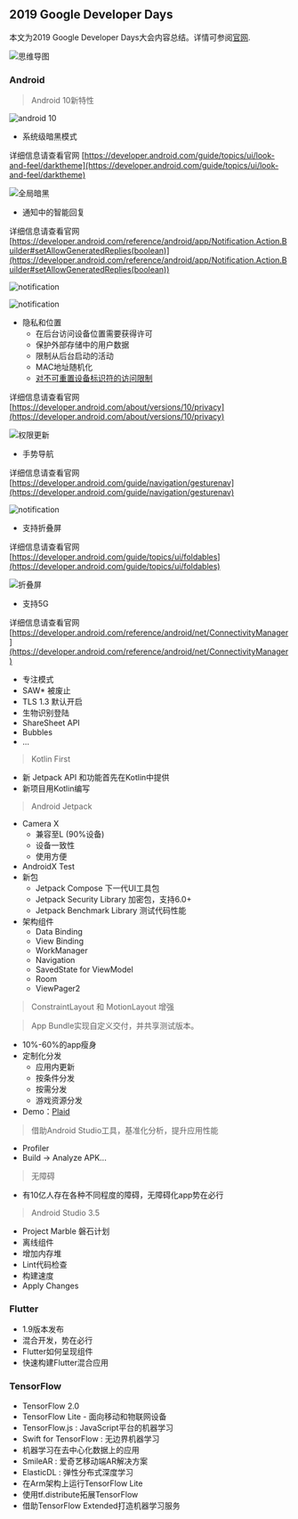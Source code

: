 ## 2019 Google Developer Days


本文为2019 Google Developer Days大会内容总结。详情可参阅[官网](https://events.google.cn/intl/zh-CN/developerdays2019/).


![思维导图](https://github.com/shaoshuai904/BigOX/blob/master/博客/res/2019_android.png)


### Android

> Android 10新特性

![android 10](https://s3.ifanr.com/wp-content/uploads/2019/09/HeroArticlePage_1500x850.max-1000x1000.png!720)

- 系统级暗黑模式

详细信息请查看官网 [https://developer.android.com/guide/topics/ui/look-and-feel/darktheme](https://developer.android.com/guide/topics/ui/look-and-feel/darktheme)

![全局暗黑](https://s3.ifanr.com/wp-content/uploads/2019/09/concact-2019-09-04-173004.png!720)

- 通知中的智能回复

详细信息请查看官网 [https://developer.android.com/reference/android/app/Notification.Action.Builder#setAllowGeneratedReplies(boolean)](https://developer.android.com/reference/android/app/Notification.Action.Builder#setAllowGeneratedReplies(boolean))

![notification](https://github.com/shaoshuai904/BigOX/blob/master/博客/res/android_10_notification.png)

![notification](https://s3.ifanr.com/wp-content/uploads/2019/09/Android-105.gif)

- 隐私和位置
	- 在后台访问设备位置需要获得许可
	- 保护外部存储中的用户数据
	- 限制从后台启动的活动
	- MAC地址随机化
	- [对不可重置设备标识符的访问限制](https://developer.android.com/training/articles/user-data-ids)

详细信息请查看官网 [https://developer.android.com/about/versions/10/privacy](https://developer.android.com/about/versions/10/privacy)

![权限更新](https://s3.ifanr.com/wp-content/uploads/2019/09/concact-2019-09-04-172506.png!720)

- 手势导航

详细信息请查看官网 [https://developer.android.com/guide/navigation/gesturenav](https://developer.android.com/guide/navigation/gesturenav)

![notification](https://s3.ifanr.com/wp-content/uploads/2019/09/23-1440x1346.jpg!720)

- 支持折叠屏

详细信息请查看官网 [https://developer.android.com/guide/topics/ui/foldables](https://developer.android.com/guide/topics/ui/foldables)

![折叠屏](https://developer.android.com/images/guide/topics/ui/foldables/fold-out-app-continuity.gif)

- 支持5G

详细信息请查看官网 [https://developer.android.com/reference/android/net/ConnectivityManager](https://developer.android.com/reference/android/net/ConnectivityManager)

- 专注模式
- SAW* 被废止
- TLS 1.3 默认开启
- 生物识别登陆
- ShareSheet API
- Bubbles
- ...

> Kotlin First

- 新 Jetpack API 和功能首先在Kotlin中提供
- 新项目用Kotlin编写

> Android Jetpack

- Camera X
	- 兼容至L (90%设备)
	- 设备一致性
	- 使用方便
- AndroidX Test
- 新包
	- Jetpack Compose 下一代UI工具包
	- Jetpack Security Library 加密包，支持6.0+
	- Jetpack Benchmark Library 测试代码性能
- 架构组件
	- Data Binding
	- View Binding 
	- WorkManager
	- Navigation
	- SavedState for ViewModel
	- Room
	- ViewPager2

> ConstraintLayout 和 MotionLayout 增强

> App Bundle实现自定义交付，并共享测试版本。

- 10%-60%的app瘦身
- 定制化分发
	- 应用内更新
	- 按条件分发
	- 按需分发
	- 游戏资源分发
- Demo：[Plaid](https://github.com/android/plaid)

> 借助Android Studio工具，基准化分析，提升应用性能

- Profiler
- Build -> Analyze APK...

> 无障碍

- 有10亿人存在各种不同程度的障碍，无障碍化app势在必行

> Android Studio 3.5

- Project Marble 磐石计划
- 离线组件
- 增加内存堆
- Lint代码检查
- 构建速度
- Apply Changes
		
### Flutter

- 1.9版本发布
- 混合开发，势在必行
- Flutter如何呈现组件
- 快速构建Flutter混合应用

### TensorFlow

- TensorFlow 2.0
- TensorFlow Lite - 面向移动和物联网设备
- TensorFlow.js : JavaScript平台的机器学习
- Swift for TensorFlow : 无边界机器学习
- 机器学习在去中心化数据上的应用
- SmileAR : 爱奇艺移动端AR解决方案
- ElasticDL : 弹性分布式深度学习
- 在Arm架构上运行TensorFlow Lite
- 使用tf.distribute拓展TensorFlow
- 借助TensorFlow Extended打造机器学习服务










